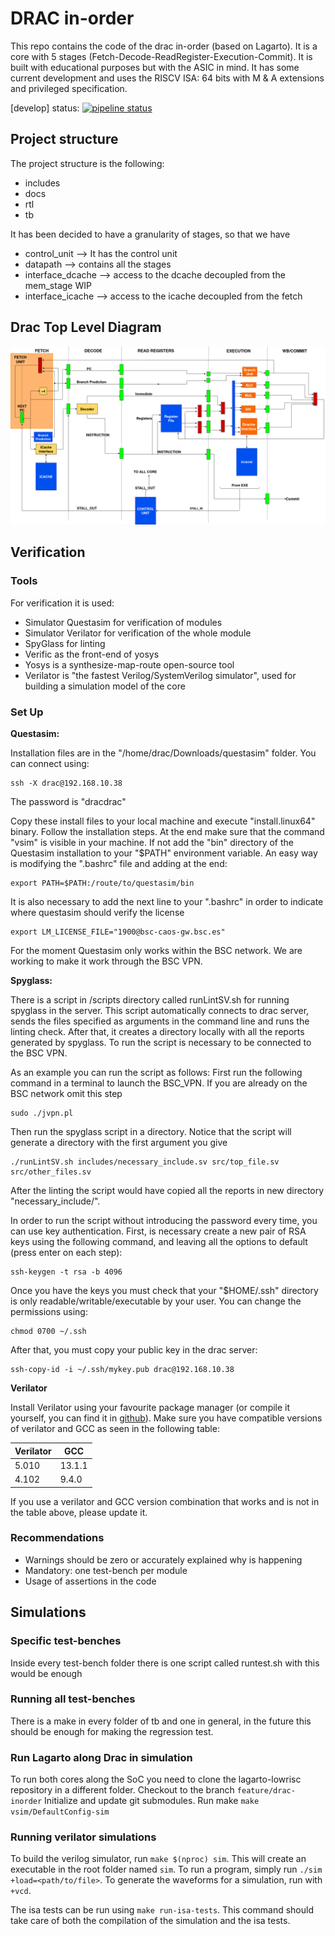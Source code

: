 # DRAC in-order

This repo contains the code of the drac in-order (based on Lagarto). It is a core with 5 stages (Fetch-Decode-ReadRegister-Execution-Commit). It is built with educational purposes but with the ASIC in mind. It has some current development and uses the RISCV ISA: 64 bits with M & A extensions and privileged specification.

[develop] status: [![pipeline status](https://repo.hca.bsc.es/gitlab/lagarto/drac-inorder/badges/develop/pipeline.svg)](https://repo.hca.bsc.es/gitlab/lagarto/drac-inorder/commits/develop)

## Project structure

The project structure is the following:

* includes
* docs
* rtl
* tb

It has been decided to have a granularity of stages, so that we have

* control_unit --> It has the control unit
* datapath --> contains all the stages
* interface_dcache --> access to the dcache decoupled from the mem_stage WIP
* interface_icache --> access to the icache decoupled from the fetch

## Drac Top Level Diagram

![drac top level diagram](/rtl/datapath/doc/Drac-top-level-diagram.png)

## Verification

### Tools

For verification it is used:

* Simulator Questasim for verification of modules
* Simulator Verilator for verification of the whole module
* SpyGlass for linting
* Verific as the front-end of yosys
* Yosys is a synthesize-map-route open-source tool
* Verilator is "the fastest Verilog/SystemVerilog simulator", used for building a simulation model of the core

### Set Up

**Questasim:**

Installation files are in the "/home/drac/Downloads/questasim" folder. You can connect using:

```
ssh -X drac@192.168.10.38
```

The password is "dracdrac"

Copy these install files to your local machine and execute "install.linux64" binary. Follow the installation steps. At the end make sure that the command "vsim" is visible in your machine. If not add the "bin" directory of the Questasim installation to your "$PATH" environment variable. An easy way is modifying the ".bashrc" file and adding at the end:

```
export PATH=$PATH:/route/to/questasim/bin
```

It is also necessary to add the next line to your ".bashrc" in order to indicate where questasim should verify the license

```
export LM_LICENSE_FILE="1900@bsc-caos-gw.bsc.es"
```

For the moment Questasim only works within the BSC network. We are working to make it work through the BSC VPN.

**Spyglass:**

There is a script in /scripts directory called runLintSV.sh for running spyglass in the server. This script automatically connects to drac server, sends the files specified as arguments in the command line and runs the linting check. After that, it creates a directory locally with all the reports generated by spyglass. To run the script is necessary to be connected to the BSC VPN.

As an example you can run the script as follows:
First run the following command in a terminal to launch the BSC_VPN. If you are already on the BSC network omit this step

```
sudo ./jvpn.pl
```

Then run the spyglass script in a directory. Notice that the script will generate a directory with the first argument you give

```
./runLintSV.sh includes/necessary_include.sv src/top_file.sv src/other_files.sv
```

After the linting the script would have copied all the reports in new directory "necessary_include/".

In order to run the script without introducing the password every time, you can use key authentication. First, is necessary create a new pair of RSA keys using the following command, and leaving all the options to default (press enter on each step):

```
ssh-keygen -t rsa -b 4096
```

Once you have the keys you must check that your "$HOME/.ssh" directory is only readable/writable/executable by your user. You can change the permissions using:

```
chmod 0700 ~/.ssh
```

After that, you must copy your public key in the drac server:

```
ssh-copy-id -i ~/.ssh/mykey.pub drac@192.168.10.38
```

**Verilator**

Install Verilator using your favourite package manager (or compile it yourself, you can find it in [github](https://github.com/verilator/verilator)). Make sure you have compatible versions of verilator and GCC as seen in the following table:

| Verilator | GCC    |
|-----------|--------|
| 5.010     | 13.1.1 |
| 4.102     | 9.4.0  |

If you use a verilator and GCC version combination that works and is not in the table above, please update it.

### Recommendations

* Warnings should be zero or accurately explained why is happening
* Mandatory: one test-bench per module
* Usage of assertions in the code

## Simulations

### Specific test-benches

Inside every test-bench folder there is one script called runtest.sh with this would be enough

### Running all test-benches

There is a make in every folder of tb and one in general, in the future this should be enough for making the regression test.

### Run Lagarto along Drac in simulation

To run both cores along the SoC you need to clone the lagarto-lowrisc repository in a different folder.
Checkout to the branch ```feature/drac-inorder```
Initialize and update git submodules.
Run make ```make vsim/DefaultConfig-sim```

### Running verilator simulations

To build the verilog simulator, run `make $(nproc) sim`. This will create an executable in the root folder named `sim`. To run a program, simply run `./sim +load=<path/to/file>`. To generate the waveforms for a simulation, run with `+vcd`.

The isa tests can be run using `make run-isa-tests`. This command should take care of both the compilation of the simulation and the isa tests.